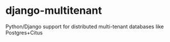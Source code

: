 # django-multitenant
Python/Django support for distributed multi-tenant databases like Postgres+Citus
